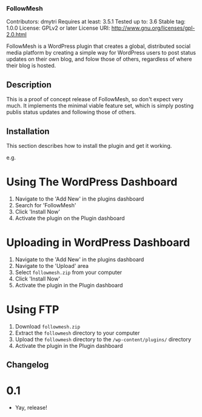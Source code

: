 ### FollowMesh ###
Contributors: dmytri
Requires at least: 3.5.1
Tested up to: 3.6
Stable tag: 1.0.0
License: GPLv2 or later
License URI: http://www.gnu.org/licenses/gpl-2.0.html

FollowMesh is a WordPress plugin that creates a global, distributed social media platform by creating a simple way for WordPress users to post status updates on their own blog, and folow those of others, regardless of where their blog is hosted.

## Description ##

This is a proof of concept release of FollowMesh, so don't expect very much. It implements the minimal viable feature set, which is simply posting publis status updates and following those of others.

## Installation ##

This section describes how to install the plugin and get it working.

e.g.

# Using The WordPress Dashboard #

1. Navigate to the 'Add New' in the plugins dashboard
2. Search for 'FollowMesh'
3. Click 'Install Now'
4. Activate the plugin on the Plugin dashboard

# Uploading in WordPress Dashboard #

1. Navigate to the 'Add New' in the plugins dashboard
2. Navigate to the 'Upload' area
3. Select `followmesh.zip` from your computer
4. Click 'Install Now'
5. Activate the plugin in the Plugin dashboard

# Using FTP #

1. Download `followmesh.zip`
2. Extract the `followmesh` directory to your computer
3. Upload the `followmesh` directory to the `/wp-content/plugins/` directory
4. Activate the plugin in the Plugin dashboard

## Changelog ##

# 0.1 #
* Yay, release!


